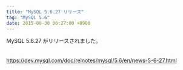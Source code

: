 ```yaml
---
title: "MySQL 5.6.27 リリース"
tag: "MySQL 5.6"
date: 2015-09-30 06:27:00 +0900
---
```


MySQL 5.6.27 がリリースされました。<br>
<br>
<br>
https://dev.mysql.com/doc/relnotes/mysql/5.6/en/news-5-6-27.html<br>
<br>
